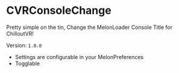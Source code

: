 # CVRConsoleChange
Pretty simple on the tin, Change the MelonLoader Console Title for ChilloutVR!

Version: ``1.0.0``

- Settings are configurable in your MelonPreferences
- Togglable
